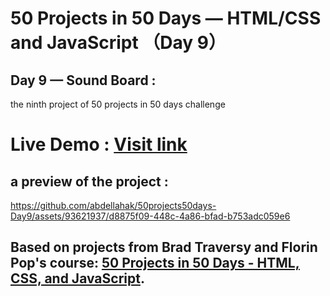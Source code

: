 # 50 Projects in 50 Days — HTML/CSS and JavaScript （Day 9）

## Day 9 — Sound Board :

the ninth project of 50 projects in 50 days challenge

# Live Demo : <a href="https://abdellahak.github.io/50projects50days-Day9/">Visit link</a>

## a preview of the project :




https://github.com/abdellahak/50projects50days-Day9/assets/93621937/d8875f09-448c-4a86-bfad-b753adc059e6




## Based on projects from Brad Traversy and Florin Pop's course: <a href="https://50projects50days.com">50 Projects in 50 Days - HTML, CSS, and JavaScript</a>.
